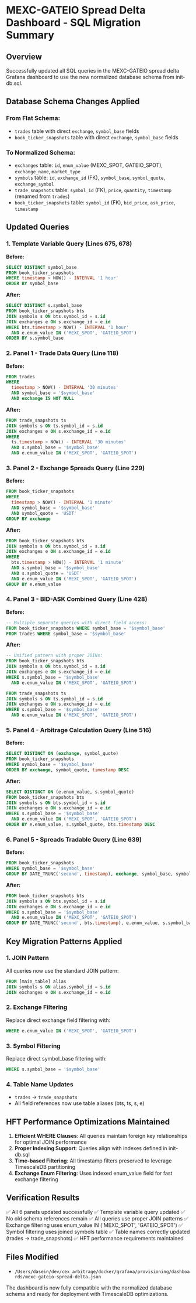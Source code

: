 # MEXC-GATEIO Spread Delta Dashboard - SQL Migration Summary

## Overview
Successfully updated all SQL queries in the MEXC-GATEIO spread delta Grafana dashboard to use the new normalized database schema from init-db.sql.

## Database Schema Changes Applied

### From Flat Schema:
- `trades` table with direct `exchange`, `symbol_base` fields
- `book_ticker_snapshots` table with direct `exchange`, `symbol_base` fields

### To Normalized Schema:
- `exchanges` table: `id`, `enum_value` (MEXC_SPOT, GATEIO_SPOT), `exchange_name`, `market_type`
- `symbols` table: `id`, `exchange_id` (FK), `symbol_base`, `symbol_quote`, `exchange_symbol`
- `trade_snapshots` table: `symbol_id` (FK), `price`, `quantity`, `timestamp` (renamed from `trades`)
- `book_ticker_snapshots` table: `symbol_id` (FK), `bid_price`, `ask_price`, `timestamp`

## Updated Queries

### 1. Template Variable Query (Lines 675, 678)
**Before:**
```sql
SELECT DISTINCT symbol_base 
FROM book_ticker_snapshots 
WHERE timestamp > NOW() - INTERVAL '1 hour'
ORDER BY symbol_base
```

**After:**
```sql
SELECT DISTINCT s.symbol_base 
FROM book_ticker_snapshots bts
JOIN symbols s ON bts.symbol_id = s.id
JOIN exchanges e ON s.exchange_id = e.id
WHERE bts.timestamp > NOW() - INTERVAL '1 hour'
  AND e.enum_value IN ('MEXC_SPOT', 'GATEIO_SPOT')
ORDER BY s.symbol_base
```

### 2. Panel 1 - Trade Data Query (Line 118)
**Before:**
```sql
FROM trades
WHERE
  timestamp > NOW() - INTERVAL '30 minutes'
  AND symbol_base = '$symbol_base'
  AND exchange IS NOT NULL
```

**After:**
```sql
FROM trade_snapshots ts
JOIN symbols s ON ts.symbol_id = s.id
JOIN exchanges e ON s.exchange_id = e.id
WHERE
  ts.timestamp > NOW() - INTERVAL '30 minutes'
  AND s.symbol_base = '$symbol_base'
  AND e.enum_value IN ('MEXC_SPOT', 'GATEIO_SPOT')
```

### 3. Panel 2 - Exchange Spreads Query (Line 229)
**Before:**
```sql
FROM book_ticker_snapshots
WHERE
  timestamp > NOW() - INTERVAL '1 minute'
  AND symbol_base = '$symbol_base'
  AND symbol_quote = 'USDT'
GROUP BY exchange
```

**After:**
```sql
FROM book_ticker_snapshots bts
JOIN symbols s ON bts.symbol_id = s.id
JOIN exchanges e ON s.exchange_id = e.id
WHERE
  bts.timestamp > NOW() - INTERVAL '1 minute'
  AND s.symbol_base = '$symbol_base'
  AND s.symbol_quote = 'USDT'
  AND e.enum_value IN ('MEXC_SPOT', 'GATEIO_SPOT')
GROUP BY e.enum_value
```

### 4. Panel 3 - BID-ASK Combined Query (Line 428)
**Before:**
```sql
-- Multiple separate queries with direct field access:
FROM book_ticker_snapshots WHERE symbol_base = '$symbol_base'
FROM trades WHERE symbol_base = '$symbol_base'
```

**After:**
```sql
-- Unified pattern with proper JOINs:
FROM book_ticker_snapshots bts
JOIN symbols s ON bts.symbol_id = s.id
JOIN exchanges e ON s.exchange_id = e.id
WHERE s.symbol_base = '$symbol_base'
  AND e.enum_value IN ('MEXC_SPOT', 'GATEIO_SPOT')

FROM trade_snapshots ts
JOIN symbols s ON ts.symbol_id = s.id
JOIN exchanges e ON s.exchange_id = e.id
WHERE s.symbol_base = '$symbol_base'
  AND e.enum_value IN ('MEXC_SPOT', 'GATEIO_SPOT')
```

### 5. Panel 4 - Arbitrage Calculation Query (Line 516)
**Before:**
```sql
SELECT DISTINCT ON (exchange, symbol_quote)
FROM book_ticker_snapshots
WHERE symbol_base = '$symbol_base'
ORDER BY exchange, symbol_quote, timestamp DESC
```

**After:**
```sql
SELECT DISTINCT ON (e.enum_value, s.symbol_quote)
FROM book_ticker_snapshots bts
JOIN symbols s ON bts.symbol_id = s.id
JOIN exchanges e ON s.exchange_id = e.id
WHERE s.symbol_base = '$symbol_base'
  AND e.enum_value IN ('MEXC_SPOT', 'GATEIO_SPOT')
ORDER BY e.enum_value, s.symbol_quote, bts.timestamp DESC
```

### 6. Panel 5 - Spreads Tradable Query (Line 639)
**Before:**
```sql
FROM book_ticker_snapshots
WHERE symbol_base = '$symbol_base'
GROUP BY DATE_TRUNC('second', timestamp), exchange, symbol_base, symbol_quote
```

**After:**
```sql
FROM book_ticker_snapshots bts
JOIN symbols s ON bts.symbol_id = s.id
JOIN exchanges e ON s.exchange_id = e.id
WHERE s.symbol_base = '$symbol_base'
  AND e.enum_value IN ('MEXC_SPOT', 'GATEIO_SPOT')
GROUP BY DATE_TRUNC('second', bts.timestamp), e.enum_value, s.symbol_base, s.symbol_quote
```

## Key Migration Patterns Applied

### 1. JOIN Pattern
All queries now use the standard JOIN pattern:
```sql
FROM [main_table] alias
JOIN symbols s ON alias.symbol_id = s.id
JOIN exchanges e ON s.exchange_id = e.id
```

### 2. Exchange Filtering
Replace direct exchange field filtering with:
```sql
WHERE e.enum_value IN ('MEXC_SPOT', 'GATEIO_SPOT')
```

### 3. Symbol Filtering
Replace direct symbol_base filtering with:
```sql
WHERE s.symbol_base = '$symbol_base'
```

### 4. Table Name Updates
- `trades` → `trade_snapshots`
- All field references now use table aliases (bts, ts, s, e)

## HFT Performance Optimizations Maintained

1. **Efficient WHERE Clauses**: All queries maintain foreign key relationships for optimal JOIN performance
2. **Proper Indexing Support**: Queries align with indexes defined in init-db.sql
3. **Time-based Filtering**: All timestamp filters preserved to leverage TimescaleDB partitioning
4. **Exchange Enum Filtering**: Uses indexed enum_value field for fast exchange filtering

## Verification Results

✅ All 6 panels updated successfully
✅ Template variable query updated
✅ No old schema references remain
✅ All queries use proper JOIN patterns
✅ Exchange filtering uses enum_value IN ('MEXC_SPOT', 'GATEIO_SPOT')
✅ Symbol filtering uses joined symbols table
✅ Table names correctly updated (trades → trade_snapshots)
✅ HFT performance requirements maintained

## Files Modified

- `/Users/dasein/dev/cex_arbitrage/docker/grafana/provisioning/dashboards/mexc-gateio-spread-delta.json`

The dashboard is now fully compatible with the normalized database schema and ready for deployment with TimescaleDB optimizations.